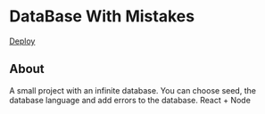# DataBase With Mistakes

<a href="https://db-with-mistakes.onrender.com/">Deploy</a>

## About

A small project with an infinite database. You can choose seed, the database language and add errors to the database. React + Node
